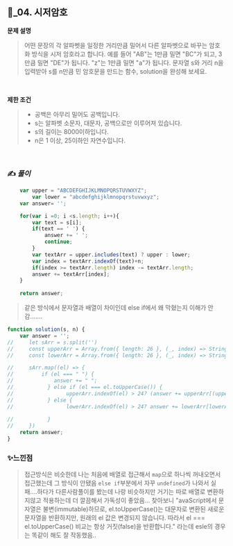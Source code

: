 ## 🔎_04. 시저암호
<b>문제 설명</b>
</br>
> 어떤 문장의 각 알파벳을 일정한 거리만큼 밀어서 다른 알파벳으로 바꾸는 암호화 방식을 시저 암호라고 합니다. 예를 들어 "AB"는 1만큼 밀면 "BC"가 되고, 3만큼 밀면 "DE"가 됩니다. "z"는 1만큼 밀면 "a"가 됩니다. 문자열 s와 거리 n을 입력받아 s를 n만큼 민 암호문을 만드는 함수, solution을 완성해 보세요.


</br>

<b>제한 조건</b>
>- 공백은 아무리 밀어도 공백입니다.
>- s는 알파벳 소문자, 대문자, 공백으로만 이루어져 있습니다.
>- s의 길이는 8000이하입니다.
>- n은 1 이상, 25이하인 자연수입니다.

<br>

### ✍️ _풀이_


```js
    var upper = "ABCDEFGHIJKLMNOPQRSTUVWXYZ";
        var lower = "abcdefghijklmnopqrstuvwxyz";
    var answer= '';

    for(var i =0; i <s.length; i++){
        var text = s[i];
        if(text == ' ') {
            answer += ' '; 
            continue;
        }
        var textArr = upper.includes(text) ? upper : lower;
        var index = textArr.indexOf(text)+n;
        if(index >= textArr.length) index -= textArr.length;
        answer += textArr[index];
    }
    
    return answer;
```

> 같은 방식에서 문자열과 배열이 차이인데 else if에서 왜 막혔는지 이해가 안감.......
```js
function solution(s, n) {
    var answer = '';
//     let sArr = s.split('') 
//     const upperArr = Array.from({ length: 26 }, (_, index) => String.fromCharCode(65 + index));
//     const lowerArr = Array.from({ length: 26 }, (_, index) => String.fromCharCode(97 + index));

//     sArr.map((el) => {
//         if (el === " ") {
//             answer += " ";
//           } else if (el === el.toUpperCase()) {
//                 upperArr.indexOf(el) > 24? (answer += upperArr[(upperArr.indexOf(el) + n) - upperArr.length]) : (answer += upperArr[upperArr.indexOf(el) + n])
//           } else {
//                 lowerArr.indexOf(el) > 24? answer += lowerArr[lowerArr.indexOf(el) + n - lowerArr.length] : answer += lowerArr[lowerArr.indexOf(el) + n] 
            
//           }
//     })
    return answer;
}
```

### ✨느낀점
> 접근방식은 비슷한데 나는 처음에 배열로 접근해서 `map`으로 하나씩 꺼내오면서 접근했는데 그 방식이 안됐음 `else if`부분에서 자꾸 `undefined`가 나와서 실패....하다가 다른사람풀이를 봤는데 나랑 비슷하지만 거기는 따로 배열로 변환하지않고 적용하는데 더 깔끔해서 가독성이 좋았음...
> 찾아보니 "avaScript에서 문자열은 불변(immutable)하므로, el.toUpperCase()는 대문자로 변환된 새로운 문자열을 반환하지만, 원래의 el 값은 변경되지 않습니다. 따라서 el === el.toUpperCase() 비교는 항상 거짓(false)을 반환합니다." 라는데 esle의 경우는 똑같이 해도 잘 작동했음..
